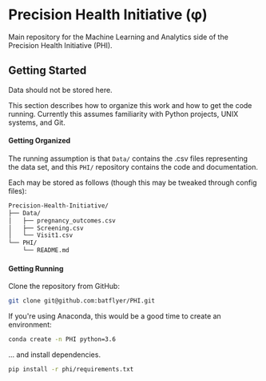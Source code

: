 # Precision Health Initiative (φ)

Main repository for the Machine Learning and Analytics side of the Precision Health Initiative (PHI).

## Getting Started

Data should not be stored here.

This section describes how to organize this work and how to get the code running. Currently this assumes familiarity with Python projects, UNIX systems, and Git.

#### Getting Organized

The running assumption is that `Data/` contains the .csv files representing the data set, and this `PHI/` repository contains the code and documentation.

Each may be stored as follows (though this may be tweaked through config files):

```bash
Precision-Health-Initiative/
├── Data/
│   ├── pregnancy_outcomes.csv
│   ├── Screening.csv
│   └── Visit1.csv
└── PHI/
    └── README.md
```

#### Getting Running

Clone the repository from GitHub:

```bash
git clone git@github.com:batflyer/PHI.git
```

If you're using Anaconda, this would be a good time to create an environment:

```bash
conda create -n PHI python=3.6
```

... and install dependencies.

```bash
pip install -r phi/requirements.txt
```
